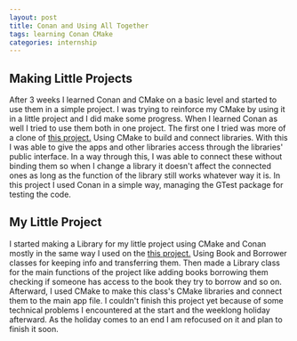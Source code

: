 ```yaml
---
layout: post
title: Conan and Using All Together
tags: learning Conan CMake
categories: internship
---
```


## Making Little Projects

  After 3 weeks I learned Conan and CMake on a basic level and started to
use them in a simple project. I was trying to reinforce my CMake by using it
in a little project and I did make some progress. When I learned Conan as well
I tried to use them both in one project. The first one I tried was more of
a clone of [this project.][cmake-exemp] Using CMake to build and connect
libraries. With this I was able to give the apps and other libraries access
through the libraries' public interface. In a way through this, I was able
to connect these without binding them so when I change a library it doesn't
affect the connected ones as long as the function of the library still
works whatever way it is. In this project I used Conan in a simple way,
managing the GTest package for testing the code.

## My Little Project

  I started making a Library for my little project using CMake and Conan
  mostly in the same way I used on the [this project.][cmake-exemp] Using
  Book and Borrower classes for keeping info and transferring them. Then
  made a Library class for the main functions of the project like adding
  books borrowing them checking if someone has access to the book they try
  to borrow and so on. Afterward, I used CMake to make this class's CMake
  libraries and connect them to the main app file. I couldn't finish
  this project yet because of some technical problems I encountered at the
  start and the weeklong holiday afterward. As the holiday comes to an end I am
  refocused on it and plan to finish it soon.


[cmake-exemp]: https://github.com/gokhanettin/cmake-example